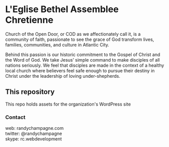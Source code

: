 # L'Eglise Bethel Assemblee Chretienne

Church of the Open Door, or COD as we affectionately call it, is a community of faith, passionate to see the grace of God transform lives, families, communities, and culture in Atlantic City.

Behind this passion is our historic commitment to the Gospel of Christ and the Word of God. We take Jesus’ simple command to make disciples of all nations seriously. We feel that disciples are made in the context of a healthy local church where believers feel safe enough to pursue their destiny in Christ under the leadership of loving under-shepherds.



## This repository

This repo holds assets for the organization's WordPress site



### Contact

web: randychampagne.com <br>
twitter: @randychampagne <br>
skype: rc.webdevelopment <br>
